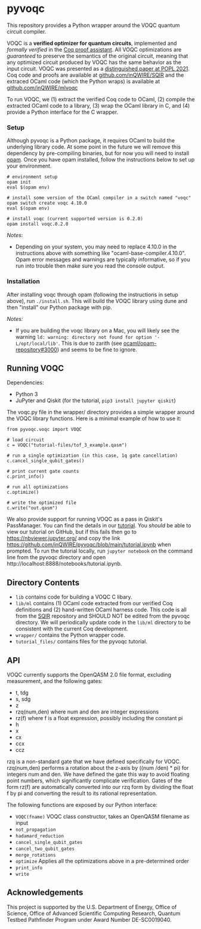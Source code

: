 # pyvoqc

This repository provides a Python wrapper around the VOQC quantum circuit compiler.

VOQC is a **verified optimizer for quantum circuits**, implemented and *formally verified* in the [Coq proof assistant](https://coq.inria.fr/). All VOQC optimizations are *guaranteed* to preserve the semantics of the original circuit, meaning that any optimized circuit produced by VOQC has the same behavior as the input circuit. VOQC was presented as a [distinguished paper at POPL 2021](https://arxiv.org/abs/1912.02250). Coq code and proofs are available at [github.com/inQWIRE/SQIR](https://github.com/inQWIRE/SQIR) and the extraced OCaml code (which the Python wraps) is available at [github.com/inQWIRE/mlvoqc](https://github.com/inQWIRE/mlvoqc)

To run VOQC, we (1) extract the verified Coq code to OCaml, (2) compile the extracted OCaml code to a library, (3) wrap the OCaml library in C, and (4) provide a Python interface for the C wrapper.

### Setup

Although pyvoqc is a Python package, it requires OCaml to build the underlying library code. At some point in the future we will remove this dependency by pre-compiling binaries, but for now you will need to install [opam](https://opam.ocaml.org/doc/Install.html). Once you have opam installed, follow the instructions below to set up your environment.
```
# environment setup
opam init
eval $(opam env)

# install some version of the OCaml compiler in a switch named "voqc"
opam switch create voqc 4.10.0
eval $(opam env)

# install voqc (current supported version is 0.2.0)
opam install voqc.0.2.0
```

*Notes*:
* Depending on your system, you may need to replace 4.10.0 in the instructions above with something like "ocaml-base-compiler.4.10.0". Opam error messages and warnings are typically informative, so if you run into trouble then make sure you read the console output.

### Installation

After installing voqc through opam (following the instructions in setup above), run `./install.sh`. This will build the VOQC library using dune and then "install" our Python package with pip.

*Notes:*
* If you are building the voqc library on a Mac, you will likely see the warning `ld: warning: directory not found for option '-L/opt/local/lib'`. This is due to zarith (see [ocaml/opam-repository#3000](https://github.com/ocaml/opam-repository/issues/3000)) and seems to be fine to ignore.

## Running VOQC

Dependencies:
  * Python 3
  * JuPyter and Qiskit (for the tutorial, `pip3 install jupyter qiskit`)

The voqc.py file in the wrapper/ directory provides a simple wrapper around the VOQC library functions. Here is a minimal example of how to use it:
```
from pyvoqc.voqc import VOQC

# load circuit
c = VOQC("tutorial-files/tof_3_example.qasm")

# run a single optimization (in this case, 1q gate cancellation)
c.cancel_single_qubit_gates()

# print current gate counts
c.print_info()

# run all optimizations
c.optimize()

# write the optimized file
c.write("out.qasm")
```

We also provide support for running VOQC as a pass in Qiskit's PassManager. You can find the details in our [tutorial](tutorial.ipynb). You *should* be able to view our tutorial on GitHub, but if this fails then go to https://nbviewer.jupyter.org/ and copy the link https://github.com/inQWIRE/pyvoqc/blob/main/tutorial.ipynb when prompted. To run the tutorial locally, run `jupyter notebook` on the command line from the pyvoqc directory and open http://localhost:8888/notebooks/tutorial.ipynb.

## Directory Contents

* `lib` contains code for building a VOQC C libary.
* `lib/ml` contains (1)  OCaml code extracted from our verified Coq definitions and (2) hand-written OCaml harness code. This code is all from the [SQIR](https://github.com/inQWIRE/SQIR) repository and SHOULD NOT be edited from the pyvoqc directory. We will periodically update code in the `lib/ml` directory to be consistent with the current Coq development.
* `wrapper/` contains the Python wrapper code.
* `tutorial_files/` contains files for the pyvoqc tutorial.

## API

VOQC currently supports the OpenQASM 2.0 file format, excluding measurement, and the following gates:
* t, tdg
* s, sdg
* z
* rzq(num,den) where num and den are integer expressions
* rz(f) where f is a float expression, possibly including the constant pi
* h
* x
* cx
* ccx
* ccz

rzq is a non-standard gate that we have defined specifically for VOQC. rzq(num,den) performs a rotation about the z-axis by ((num /den) * pi) for integers num and den. We have defined the gate this way to avoid floating point numbers, which significantly complicate verification. Gates of the form rz(f) are automatically converted into our rzq form by dividing the float f by pi and converting the result to its rational representation.

The following functions are exposed by our Python interface:
* `VOQC(fname)` VOQC class constructor, takes an OpenQASM filename as input
* `not_propagation` 
* `hadamard_reduction`
* `cancel_single_qubit_gates`
* `cancel_two_qubit_gates`
* `merge_rotations`
* `optimize` Applies all the optimizations above in a pre-determined order
* `print_info`
* `write`

## Acknowledgements

This project is supported by the U.S. Department of Energy, Office of Science, Office of Advanced Scientific Computing Research, Quantum Testbed Pathfinder Program under Award Number DE-SC0019040.

